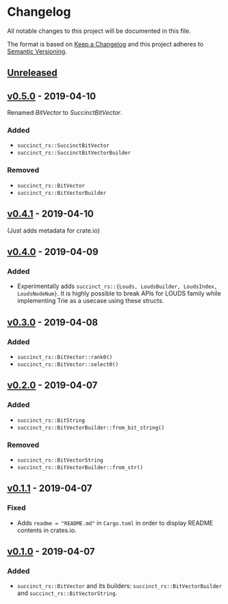 # Changelog
All notable changes to this project will be documented in this file.

The format is based on [Keep a Changelog](http://keepachangelog.com/en/1.0.0/)
and this project adheres to [Semantic Versioning](http://semver.org/spec/v2.0.0.html).

## [Unreleased]

## [v0.5.0] - 2019-04-10
Renamed _BitVector_ to _SuccinctBitVector_.

### Added
- `succinct_rs::SuccinctBitVector`
- `succinct_rs::SuccinctBitVectorBuilder`

### Removed
- `succinct_rs::BitVector`
- `succinct_rs::BitVectorBuilder`

## [v0.4.1] - 2019-04-10
(Just adds metadata for crate.io)

## [v0.4.0] - 2019-04-09

### Added
- Experimentally adds `succinct_rs::{Louds, LoudsBuilder, LoudsIndex, LoudsNodeNum}`. It is highly possible to break APIs for LOUDS family while implementing Trie as a usecase using these structs.

## [v0.3.0] - 2019-04-08

### Added
- `succinct_rs::BitVector::rank0()`
- `succinct_rs::BitVector::select0()`

## [v0.2.0] - 2019-04-07

### Added
- `succinct_rs::BitString`
- `succinct_rs::BitVectorBuilder::from_bit_string()`

### Removed
- `succinct_rs::BitVectorString`
- `succinct_rs::BitVectorBuilder::from_str()`

## [v0.1.1] - 2019-04-07

### Fixed
- Adds `readme = "README.md"` in `Cargo.toml` in order to display README contents in crates.io.

## [v0.1.0] - 2019-04-07

### Added
- `succinct_rs::BitVector` and its builders: `succinct_rs::BitVectorBuilder` and `succinct_rs::BitVectorString`.

[Unreleased]: https://github.com/laysakura/succinct.rs/compare/v0.5.0...HEAD
[v0.5.0]: https://github.com/laysakura/succinct.rs/compare/v0.4.1...v0.5.0
[v0.4.1]: https://github.com/laysakura/succinct.rs/compare/v0.4.0...v0.4.1
[v0.4.0]: https://github.com/laysakura/succinct.rs/compare/v0.3.0...v0.4.0
[v0.3.0]: https://github.com/laysakura/succinct.rs/compare/v0.2.0...v0.3.0
[v0.2.0]: https://github.com/laysakura/succinct.rs/compare/v0.1.1...v0.2.0
[v0.1.1]: https://github.com/laysakura/succinct.rs/compare/v0.1.0...v0.1.1
[v0.1.0]: https://github.com/laysakura/succinct.rs/compare/3d425b4...v0.1.0
